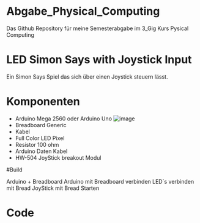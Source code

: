 # Abgabe_Physical_Computing
Das Github Repository für meine Semesterabgabe im 3_Gig Kurs Pysical Computing

# LED Simon Says with Joystick Input

Ein Simon Says Spiel das sich über einen Joystick steuern lässt. 

# Komponenten 

- Arduino Mega 2560 oder Arduino Uno
  ![image](https://drive.google.com/file/d/1hiSJd5yH1DAKw2uczMnSHecqDYghV3IY/view?usp=sharing)
-	Breadboard Generic
-	Kabel
-	Full Color LED Pixel
-	Resistor 100 ohm 
-	Arduino Daten Kabel
-	HW-504 JoyStick breakout Modul 

#Build 

Arduino  + Breadboard
Arduino mit Breadboard verbinden 
LED´s verbinden mit Bread 
JoyStick mit Bread 
Starten 

# Code 
